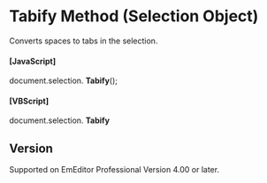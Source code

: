 # Tabify Method (Selection Object)

Converts spaces to tabs in the selection.

#### \[JavaScript\]

document.selection. **Tabify**();

#### \[VBScript\]

document.selection. **Tabify**

## Version

Supported on EmEditor Professional Version 4.00 or later.